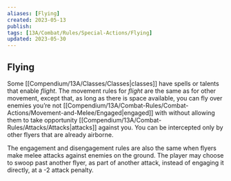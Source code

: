 ```yaml
---
aliases: [Flying]
created: 2023-05-13
publish: 
tags: [13A/Combat/Rules/Special-Actions/Flying]
updated: 2023-05-30
---
```


## Flying

Some [[Compendium/13A/Classes/Classes|classes]] have spells or talents that enable *flight*. The movement rules for *flight* are the same as for other movement, except that, as long as there is space available, you can fly over enemies you’re not [[Compendium/13A/Combat-Rules/Combat-Actions/Movement-and-Melee/Engaged|engaged]] with without allowing them to take opportunity [[Compendium/13A/Combat-Rules/Attacks/Attacks|attacks]] against you. You can be intercepted only by other flyers that are already airborne.

The engagement and disengagement rules are also the same when flyers make melee attacks against enemies on the ground. The player may choose to swoop past another flyer, as part of another attack, instead of engaging it directly, at a -2 attack penalty.